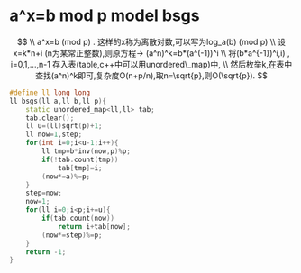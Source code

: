 # a^x=b mod p model bsgs

$$
\\ a^x=b (mod p) . 这样的x称为离散对数,可以写为log_a(b) (mod p)
\\ 设x=k*n+i (n为某常正整数),则原方程-> (a^n)^k=b*(a^(-1))^i
\\ 将(b*a^{-1})^i,i) , i=0,1,...,n-1 存入表(table,c++中可以用unordered\_map)中,
\\ 然后枚举k,在表中查找(a^n)^k即可,复杂度O(n+p/n),取n=\sqrt{p},则O(\sqrt{p}).
$$

```C++
#define ll long long
ll bsgs(ll a,ll b,ll p){
    static unordered_map<ll,ll> tab;
    tab.clear();
    ll u=(ll)sqrt(p)+1;
    ll now=1,step;
    for(int i=0;i<u-1;i++){
        ll tmp=b*inv(now,p)%p;
        if(!tab.count(tmp))
            tab[tmp]=i;
        (now*=a)%=p;
    }
    step=now;
    now=1;
    for(ll i=0;i<p;i+=u){
        if(tab.count(now))
            return i+tab[now];
        (now*=step)%=p;
    }
    return -1;
}

```


